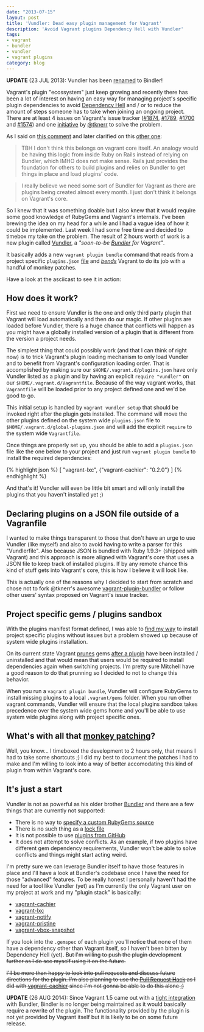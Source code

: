 ```yaml
---
date: "2013-07-15"
layout: post
title: 'Vundler: Dead easy plugin management for Vagrant'
description: 'Avoid Vagrant plugins Dependency Hell with Vundler'
tags:
- vagrant
- bundler
- vundler
- vagrant plugins
category: blog
---
```


**UPDATE** (23 JUL 2013): Vundler has been [renamed](/blog/2013/07/23/vundler-is-now-bindler)
to Bindler!

Vagrant's plugin "ecossystem" just keep growing and recently there has been a
lot of interest on having an easy way for managing project's specific plugin
dependencies to avoid [Dependency Hell](http://en.wikipedia.org/wiki/Dependency_hell)
and / or to reduce the amount of steps someone has to take when joining an
ongoing project. There are at least 4 issues on Vagrant's issue tracker ([#1874](https://github.com/mitchellh/vagrant/issues/1874),
[#1789](https://github.com/mitchellh/vagrant/issues/1789), [#1700](https://github.com/mitchellh/vagrant/issues/1700)
and [#1574](https://github.com/mitchellh/vagrant/issues/1574))
and one [initiative](https://github.com/tknerr/vagrant-plugin-bundler)
by [@tknerr](https://github.com/tknerr) to solve the problem.

As I said on [this comment](https://github.com/mitchellh/vagrant/issues/1874#issuecomment-20137913)
and later clarified on this [other one](https://github.com/mitchellh/vagrant/issues/1874#issuecomment-20146703):

> TBH I don't think this belongs on vagrant core itself. An analogy would be
> having this logic from inside Ruby on Rails instead of relying on Bundler,
> which IMHO does not make sense. Rails just provides the foundation for others
> to build plugins and relies on Bundler to get things in place and load plugins' code.

> I really believe we need some sort of Bundler for Vagrant as there are
> plugins being created almost every month. I just don't think it belongs on
> Vagrant's core.

So I knew that it was something doable but I also knew that it would require some
good knowledge of RubyGems and Vagrant's internals. I've been brewing the idea on
my head for a while and I had a vague idea of how it could be implemented. Last
week I had some free time and decided to timebox my take on the problem. The result
of 2 hours worth of work is a new plugin called [Vundler](https://github.com/fgrehm/vundler),
a _"soon-to-be [Bundler](http://bundler.io/v1.3/rationale.html) for Vagrant"_.

It basically adds a new `vagrant plugin bundle` command that reads from a project
specific `plugins.json` [file](https://github.com/fgrehm/vundler#usage) and *[bends](https://github.com/fgrehm/vundler/blob/master/lib/vundler/bend_vagrant.rb)*
Vagrant to do its job with a handful of monkey patches.

Have a look at the asciicast to see it in action:

<div class="asciicast-container">
  <script type="text/javascript" src="http://ascii.io/a/4193.js" id="asciicast-4193" async="true"></script>
</div>

## How does it work?

First we need to ensure Vundler is the one and only third party plugin that Vagrant
will load automatically and then do our magic. If other plugins are loaded before
Vundler, there is a huge chance that conflicts will happen as you might have
a globally installed version of a plugin that is different from the version a
project needs.

The simplest thing that could possibly work (and that I can think of right now)
is to trick Vagrant's plugin loading mechanism to only load Vundler and to benefit
from Vagrant's configuration loading order. That is accomplished by making sure
our `$HOME/.vagrant.d/plugins.json` have only Vundler listed as a plugin and
by having an explicit `require "vundler"` on our `$HOME/.vagrant.d/Vagrantfile`.
Because of the way vagrant works, that `Vagrantfile` will be loaded prior to
any project defined one and we'd be good to go.

This initial setup is handled by `vagrant vundler setup` that should be invoked right
after the plugin gets installed. The command will move the other plugins defined
on the system wide `plugins.json` file to `$HOME/.vagrant.d/global-plugins.json`
and will add the explicit `require` to the system wide `Vagrantfile`.

Once things are properly set up, you should be able to add a `plugins.json` file
like the one below to your project and just run `vagrant plugin bundle` to install
the required dependencies:

{% highlight json %}
[
  "vagrant-lxc",
  {"vagrant-cachier": "0.2.0"}
]
{% endhighlight %}

And that's it! Vundler will even be little bit smart and will only install the plugins
that you haven't installed yet ;)


## Declaring plugins on a JSON file outside of a Vagranfile

I wanted to make things transparent to those that don't have an urge to use Vundler
(like myself) and also to avoid having to write a parser for this "Vundlerfile". Also
because JSON is bundled with Ruby 1.9.3+ (shipped with Vagrant) and this approach is
more aligned with Vagrant's core that uses a JSON file to keep track of installed plugins.
If by any remote chance this kind of stuff gets into Vagrant's core, this is how I
believe it will look like.

This is actually one of the reasons why I decided to start from scratch and chose not
to fork @tknerr's awesome [vagrant-plugin-bundler](https://github.com/tknerr/vagrant-plugin-bundler)
or follow other users' syntax proposed on Vagrant's issue tracker.


## Project specific gems / plugins sandbox

With the plugins manifest format defined, I was able to [find my way](https://github.com/fgrehm/vundler/blob/master/lib/vundler/plugin_command/bundle.rb)
to install project specific plugins without issues but a problem showed up because
of system wide plugins installation.

On its current state Vagrant [prunes](https://github.com/mitchellh/vagrant/blob/master/plugins/commands/plugin/action/prune_gems.rb)
gems [after a plugin](https://github.com/mitchellh/vagrant/blob/master/plugins/commands/plugin/action.rb#L12-L13)
have been installed / uninstalled and that would mean that users would be required
to install dependencies again when switching projects. I'm pretty sure Mitchell
have a good reason to do that prunning so I decided to not to change this behavior.

When you run a `vagrant plugin bundle`, Vundler will configure RubyGems to install
missing plugins to a local `.vagrant/gems` folder. When you run other vagrant commands,
Vundler will ensure that the local plugins sandbox takes precedence over the system
wide gems home and you'll be able to use system wide plugins along with project specific
ones.


## What's with all that [monkey patching](https://github.com/fgrehm/vundler/blob/master/lib/vundler/bend_vagrant.rb)?

Well, you know... I timeboxed the development to 2 hours only, that means I had to take
some shortcuts ;) I did my best to document the patches I had to make and I'm willing
to look into a way of better accomodating this kind of plugin from within Vagrant's
core.


## It's just a start

Vundler is not as powerful as his older brother [Bundler](http://bundler.io) and there
are a few things that are currently not supported:

* There is no way to [specify a custom RubyGems source](http://bundler.io/v1.3/man/gemfile.5.html#SOURCES-source-)
* There is no such thing as a [lock file](http://stackoverflow.com/a/7518215)
* It is not possible to use [plugins from GitHub](http://bundler.io/v1.3/man/gemfile.5.html#GIT-git-)
* It does not attempt to solve conflicts. As an example, if two plugins have different
  gem dependency requirements, Vundler won't be able to solve conflicts and things might
  start acting weird.

I'm pretty sure we can leverage Bundler itself to have those features in place and I'll
have a look at Bundler's codebase once I have the need for those "advanced" features.
To be really honest I personally haven't had the need for a tool like Vundler (yet) as
I'm currently the only Vagrant user on my project at work and my "plugin stack" is
basically:

* [vagrant-cachier](https://github.com/fgrehm/vagrant-cachier)
* [vagrant-lxc](https://github.com/fgrehm/vagrant-lxc)
* [vagrant-notify](https://github.com/fgrehm/vagrant-notify)
* [vagrant-pristine](https://github.com/fgrehm/vagrant-pristine)
* [vagrant-vbox-snapshot](https://github.com/dergachev/vagrant-vbox-snapshot)

<p>
  If you look into the <code>.gemspec</code> of each plugin you'll notice that none of them have a
  dependency other than Vagrant itself, so I haven't been bitten by Dependency Hell (yet).
  <s>But I'm willing to push the plugin development further as I do see myself using it
  on the future.</s>
<p>

<p>
  <s>
    I'll be more than happy to look into pull requests and discuss future directions for the
    plugin. I'm also planning to use the <a href="http://felixge.de/2013/03/11/the-pull-request-hack.html">Pull Request Hack</a>
    as I did with <a href="https://github.com/fgrehm/vagrant-cachier/issues/10">vagrant-cachier</a>
    since I'm not gonna be able to do this alone ;)
  </s>
</p>

<p>
  <b>UPDATE</b> (26 AUG 2014): Since Vagrant 1.5 came out with a <a href="https://github.com/mitchellh/vagrant/pull/2769">tight integration</a>
  with Bundler, Bindler is no longer being maintained as it would basically
  require a rewrite of the plugin. The functionality provided by the plugin is
  not yet provided by Vagrant itself but it is likely to be on some future release.
</p>
